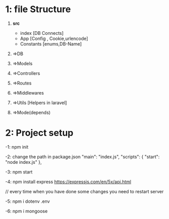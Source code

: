 # 1: file Structure

  1. **src**
      - index [DB Connects]
      - App [Config , Cookie,urlencode]
      - Constants [enums,DB-Name]
  


1. =>DB
1. =>Models
1. =>Controllers
1. =>Routes
1. =>Middlewares
1. =>Utils  [Helpers in laravel]
1. =>Mode(depends)



# 2:  Project setup 
-1: npm init

-2: change the path in package.json 
       "main": "index.js",
       "scripts": {
           "start": "node index.js"
        },

-3: npm start

-4: npm install express
https://expressjs.com/en/5x/api.html

// every time when you have done some changes you need to restart server

-5: npm i dotenv
    .env

-6: npm i mongoose
